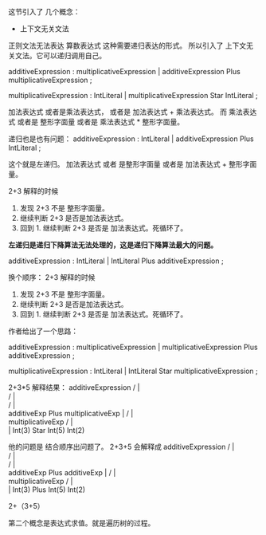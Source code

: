 这节引入了 几个概念：
- 上下文无关文法

正则文法无法表达 算数表达式 这种需要递归表达的形式。
所以引入了 上下文无关文法。它可以递归调用自己。

additiveExpression
    :   multiplicativeExpression
    |   additiveExpression Plus multiplicativeExpression
    ;

multiplicativeExpression
    :   IntLiteral
    |   multiplicativeExpression Star IntLiteral
    ;

加法表达式 或者是乘法表达式， 或者是 加法表达式 + 乘法表达式。
而 乘法表达式 或者是 整形字面量 或者是 乘法表达式 * 整形字面量。

递归也是也有问题：
additiveExpression
    :   IntLiteral
    |   additiveExpression Plus IntLiteral
    ;

这个就是左递归。
加法表达式 或者 是整形字面量 或者是 加法表达式 + 整形字面量。

 2+3 解释的时候
 1. 发现 2+3 不是 整形字面量。
 2. 继续判断 2+3 是否是加法表达式。
 3. 回到 1. 继续判断 2+3 是否是 加法表达式。死循环了。

**左递归是递归下降算法无法处理的，这是递归下降算法最大的问题。**

additiveExpression
    :   IntLiteral
    |   IntLiteral Plus additiveExpression
    ;

换个顺序：
 2+3 解释的时候
 1. 发现 2+3 不是 整形字面量。
 2. 继续判断 2+3 是否是加法表达式。
 3. 回到 1. 继续判断 2+3 是否是 加法表达式。死循环了。

作者给出了一个思路：

additiveExpression
    :   multiplicativeExpression
    |   multiplicativeExpression Plus additiveExpression
    ;

multiplicativeExpression
    :   IntLiteral
    |   IntLiteral Star multiplicativeExpression
    ;

2+3*5 解释结果：
additiveExpression
     / | \
    /  |  \
   /   |   \
additiveExp  Plus  multiplicativeExp
|                /   |   \
multiplicativeExp     /    |    \
|           Int(3) Star Int(5)
Int(2)

他的问题是 结合顺序出问题了。
2+3+5 会解释成
additiveExpression
     / | \
    /  |  \
   /   |   \
additiveExp  Plus  additiveExp
|                /   |   \
multiplicativeExp     /    |    \
|           Int(3) Plus Int(5)
Int(2)

2+（3+5）

第二个概念是表达式求值。就是遍历树的过程。
